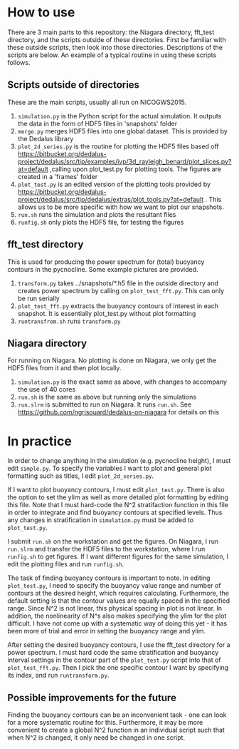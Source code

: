 # How to use

There are 3 main parts to this repository: the Niagara directory, fft_test directory, and the scripts outside of these directories. First be familiar with these outside scripts, then look into those directories.
Descriptions of the scripts are below. An example of a typical routine in using these scripts follows.
## Scripts outside of directories

These are the main scripts, usually all run on NICOGWS2015.
1. `simulation.py` is the Python script for the actual simulation. It outputs the data in the form of HDF5 files in 'snapshots' folder
2. `merge.py` merges HDF5 files into one global dataset. This is provided by the Dedalus library
3. `plot_2d_series.py` is the routine for plotting the HDF5 files based off
https://bitbucket.org/dedalus-project/dedalus/src/tip/examples/ivp/3d_rayleigh_benard/plot_slices.py?at=default
,calling upon plot_test.py for plotting tools. The figures are created in a 'frames' folder
4. `plot_test.py` is an edited version of the plotting tools provided by
https://bitbucket.org/dedalus-project/dedalus/src/tip/dedalus/extras/plot_tools.py?at=default . This allows us to be more specific with how we want to plot our snapshots.
5. `run.sh` runs the simulation and plots the resultant files
6. `runfig.sh` only plots the HDF5 file, for testing the figures

## fft_test directory
This is used for producing the power spectrum for (total) buoyancy contours in the pycnocline. Some example pictures are provided.
1. `transform.py` takes ../snapshots/\*.h5 file in the outside directory and creates power spectrum by calling on `plot_test_fft.py`. This can only be run serially
2. `plot_test_fft.py` extracts the buoyancy contours of interest in each snapshot. It is essentially plot_test.py without plot formatting
3. `runtransfrom.sh` runs `transform.py`

## Niagara directory
For running on Niagara. No plotting is done on Niagara, we only get the HDF5 files from it and then plot locally.
1. `simulation.py` is the exact same as above, with changes to accompany the use of 40 cores
2. `run.sh` is the same as above but running only the simulations
3. `run.slrm` is submitted to run on Niagara. It runs `run.sh`. See https://github.com/ngrisouard/dedalus-on-niagara for details on this

# In practice
In order to change anything in the simulation (e.g. pycnocline height), I must edit `simple.py`. To specify the variables I want to plot and general plot formatting such as titles, I edit `plot_2d_series.py`.

If I want to plot buoyancy contours, I must edit `plot_test.py`. There is also the option to set the ylim as well as more detailed plot formatting by editing this file. Note that I must hard-code the N^2 stratifaction function in this file in order to integrate and find buoyancy contours at specified levels. Thus any changes in stratification in `simulation.py` must be added to `plot_test.py`.

I submit `run.sh` on the workstation and get the figures. On Niagara, I run `run.slrm` and transfer the HDF5 files to the workstation, where I run `runfig.sh` to get figures. If I want different figures for the same simulation, I edit the plotting files and run `runfig.sh`.

The task of finding buoyancy contours is important to note. In editing `plot_test.py`, I need to specify the buoyancy value range and number of contours at the desired height, which requires calculating. Furthermore, the default setting is that the contour values are equally spaced in the specified range. Since N^2 is not linear, this physical spacing in plot is not linear. In addition, the nonlinearity of N^s also makes specifying the ylim for the plot difficult. I have not come up with a systematic way of doing this yet - it has been more of trial and error in setting the buoyancy range and ylim.

After setting the desired buoyancy contours, I use the fft_test directory for a power spectrum. I must hard code the same stratification and buoyancy interval settings in the contour part of the `plot_test.py` script into that of `plot_test_fft.py`. Then I pick the one specific contour I want by specifying its index, and run `runtransform.py`.

## Possible improvements for the future
Finding the buoyancy contours can be an inconvenient task - one can look for a more systematic routine for this. Furthermore, it may be more convenient to create a global N^2 function in an individual script such that when N^2 is changed, it only need be changed in one script.
